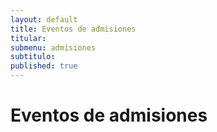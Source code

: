 ```yaml
---
layout: default
title: Eventos de admisiones
titular: 
submenu: admisiones
subtitulo: 
published: true
---
```



# Eventos de admisiones